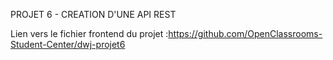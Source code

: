 PROJET 6 - CREATION D'UNE API REST

Lien vers le fichier frontend du projet :https://github.com/OpenClassrooms-Student-Center/dwj-projet6
